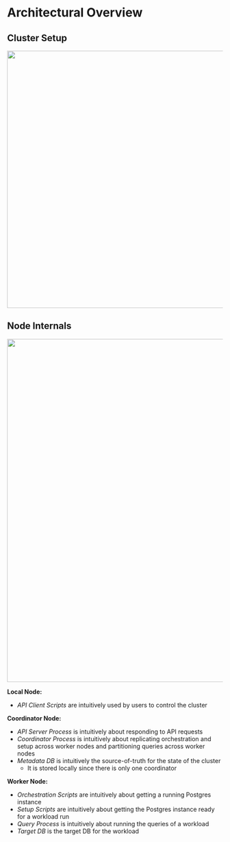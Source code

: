 # Architectural Overview
## Cluster Setup
<img src="https://github.com/wangpatrick57/parkbench/assets/20631215/543cb21f-42c9-4e60-8fb5-c196a498e3d2" width="600">

## Node Internals
<img src="https://github.com/wangpatrick57/parkbench/assets/20631215/14610d56-9962-46a1-83e7-c464f7132e40" width="800">


**Local Node:**
* _API Client Scripts_ are intuitively used by users to control the cluster

**Coordinator Node:**
* _API Server Process_ is intuitively about responding to API requests
* _Coordinator Process_ is intuitively about replicating orchestration and setup across worker nodes and partitioning queries across worker nodes
* _Metadata DB_ is intuitively the source-of-truth for the state of the cluster
    * It is stored locally since there is only one coordinator

**Worker Node:**
* _Orchestration Scripts_ are intuitively about getting a running Postgres instance
* _Setup Scripts_ are intuitively about getting the Postgres instance ready for a workload run
* _Query Process_ is intuitively about running the queries of a workload
* _Target DB_ is the target DB for the workload